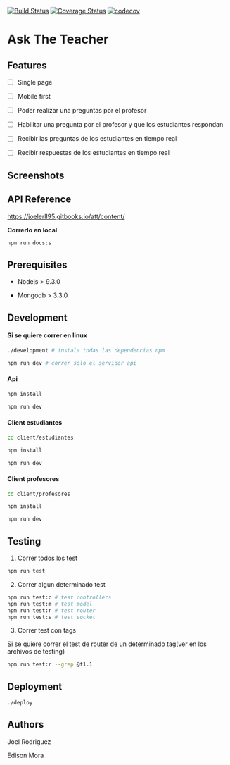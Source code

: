 <!-- heroku config:set NPM_CONFIG_PRODUCTION=false -->
<!-- https://medium.com/@meakaakka/a-beginners-guide-to-writing-a-kickass-readme-7ac01da88ab3 -->
[![Build Status](https://travis-ci.org/joelerll/att.svg?branch=master)](https://travis-ci.org/joelerll/att)
[![Coverage Status](https://coveralls.io/repos/github/joelerll/att/badge.svg?branch=master)](https://coveralls.io/github/joelerll/att?branch=master)
[![codecov](https://codecov.io/gh/joelerll/att/branch/master/graph/badge.svg)](https://codecov.io/gh/joelerll/att)
# Ask The Teacher

## Features
- [ ] Single page

- [ ] Mobile first

- [ ] Poder realizar una preguntas por el profesor

- [ ] Habilitar una pregunta por el profesor y que los estudiantes respondan

- [ ] Recibir las preguntas de los estudiantes en tiempo real

- [ ] Recibir respuestas de los estudiantes en tiempo real

## Screenshots

## API Reference

https://joelerll95.gitbooks.io/att/content/

__Correrlo en local__

```sh
npm run docs:s
```

## Prerequisites

* Nodejs > 9.3.0

* Mongodb > 3.3.0

## Development

#### Si se quiere correr en linux

```sh
./development # instala todas las dependencias npm
```

```sh
npm run dev # correr solo el servidor api
```

#### Api

```sh
npm install
```

```sh
npm run dev
```

#### Client estudiantes

```sh
cd client/estudiantes
```

```sh
npm install
```


```sh
npm run dev
```

#### Client profesores

```sh
cd client/profesores
```

```sh
npm install
```


```sh
npm run dev
```

## Testing

1. Correr todos los test

```sh
npm run test
```

2. Correr algun determinado test

```sh
npm run test:c # test controllers
npm run test:m # test model
npm run test:r # test router
npm run test:s # test socket
```

3. Correr test con tags

Si se quiere correr el test de router de un determinado tag(ver en los archivos de testing)

```sh
npm run test:r --grep @t1.1
```

## Deployment

```sh
./deploy
```

## Authors

Joel Rodriguez

Edison Mora
